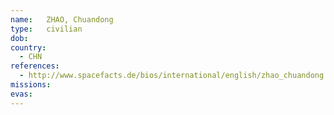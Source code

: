 ```yaml
---
name:	ZHAO, Chuandong
type:	civilian
dob:	
country:
  - CHN
references:
  - http://www.spacefacts.de/bios/international/english/zhao_chuandong.htm
missions:
evas:
---
```

